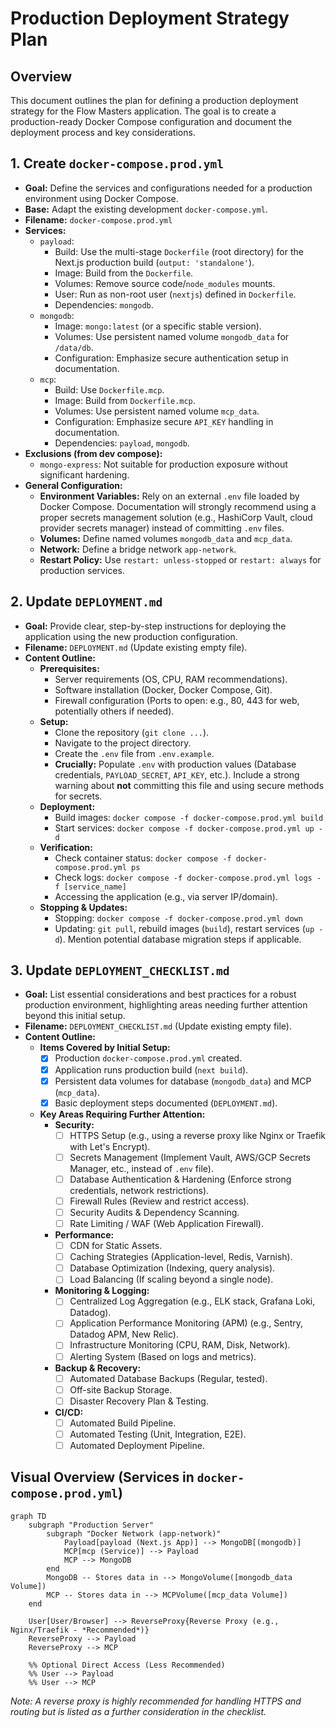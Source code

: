 # Production Deployment Strategy Plan

## Overview

This document outlines the plan for defining a production deployment strategy for the Flow Masters application. The goal is to create a production-ready Docker Compose configuration and document the deployment process and key considerations.

## 1. Create `docker-compose.prod.yml`

*   **Goal:** Define the services and configurations needed for a production environment using Docker Compose.
*   **Base:** Adapt the existing development `docker-compose.yml`.
*   **Filename:** `docker-compose.prod.yml`
*   **Services:**
    *   `payload`:
        *   Build: Use the multi-stage `Dockerfile` (root directory) for the Next.js production build (`output: 'standalone'`).
        *   Image: Build from the `Dockerfile`.
        *   Volumes: Remove source code/`node_modules` mounts.
        *   User: Run as non-root user (`nextjs`) defined in `Dockerfile`.
        *   Dependencies: `mongodb`.
    *   `mongodb`:
        *   Image: `mongo:latest` (or a specific stable version).
        *   Volumes: Use persistent named volume `mongodb_data` for `/data/db`.
        *   Configuration: Emphasize secure authentication setup in documentation.
    *   `mcp`:
        *   Build: Use `Dockerfile.mcp`.
        *   Image: Build from `Dockerfile.mcp`.
        *   Volumes: Use persistent named volume `mcp_data`.
        *   Configuration: Emphasize secure `API_KEY` handling in documentation.
        *   Dependencies: `payload`, `mongodb`.
*   **Exclusions (from dev compose):**
    *   `mongo-express`: Not suitable for production exposure without significant hardening.
*   **General Configuration:**
    *   **Environment Variables:** Rely on an external `.env` file loaded by Docker Compose. Documentation will strongly recommend using a proper secrets management solution (e.g., HashiCorp Vault, cloud provider secrets manager) instead of committing `.env` files.
    *   **Volumes:** Define named volumes `mongodb_data` and `mcp_data`.
    *   **Network:** Define a bridge network `app-network`.
    *   **Restart Policy:** Use `restart: unless-stopped` or `restart: always` for production services.

## 2. Update `DEPLOYMENT.md`

*   **Goal:** Provide clear, step-by-step instructions for deploying the application using the new production configuration.
*   **Filename:** `DEPLOYMENT.md` (Update existing empty file).
*   **Content Outline:**
    *   **Prerequisites:**
        *   Server requirements (OS, CPU, RAM recommendations).
        *   Software installation (Docker, Docker Compose, Git).
        *   Firewall configuration (Ports to open: e.g., 80, 443 for web, potentially others if needed).
    *   **Setup:**
        *   Clone the repository (`git clone ...`).
        *   Navigate to the project directory.
        *   Create the `.env` file from `.env.example`.
        *   **Crucially:** Populate `.env` with production values (Database credentials, `PAYLOAD_SECRET`, `API_KEY`, etc.). Include a strong warning about **not** committing this file and using secure methods for secrets.
    *   **Deployment:**
        *   Build images: `docker compose -f docker-compose.prod.yml build`
        *   Start services: `docker compose -f docker-compose.prod.yml up -d`
    *   **Verification:**
        *   Check container status: `docker compose -f docker-compose.prod.yml ps`
        *   Check logs: `docker compose -f docker-compose.prod.yml logs -f [service_name]`
        *   Accessing the application (e.g., via server IP/domain).
    *   **Stopping & Updates:**
        *   Stopping: `docker compose -f docker-compose.prod.yml down`
        *   Updating: `git pull`, rebuild images (`build`), restart services (`up -d`). Mention potential database migration steps if applicable.

## 3. Update `DEPLOYMENT_CHECKLIST.md`

*   **Goal:** List essential considerations and best practices for a robust production environment, highlighting areas needing further attention beyond this initial setup.
*   **Filename:** `DEPLOYMENT_CHECKLIST.md` (Update existing empty file).
*   **Content Outline:**
    *   **Items Covered by Initial Setup:**
        *   [x] Production `docker-compose.prod.yml` created.
        *   [x] Application runs production build (`next build`).
        *   [x] Persistent data volumes for database (`mongodb_data`) and MCP (`mcp_data`).
        *   [x] Basic deployment steps documented (`DEPLOYMENT.md`).
    *   **Key Areas Requiring Further Attention:**
        *   **Security:**
            *   [ ] HTTPS Setup (e.g., using a reverse proxy like Nginx or Traefik with Let's Encrypt).
            *   [ ] Secrets Management (Implement Vault, AWS/GCP Secrets Manager, etc., instead of `.env` file).
            *   [ ] Database Authentication & Hardening (Enforce strong credentials, network restrictions).
            *   [ ] Firewall Rules (Review and restrict access).
            *   [ ] Security Audits & Dependency Scanning.
            *   [ ] Rate Limiting / WAF (Web Application Firewall).
        *   **Performance:**
            *   [ ] CDN for Static Assets.
            *   [ ] Caching Strategies (Application-level, Redis, Varnish).
            *   [ ] Database Optimization (Indexing, query analysis).
            *   [ ] Load Balancing (If scaling beyond a single node).
        *   **Monitoring & Logging:**
            *   [ ] Centralized Log Aggregation (e.g., ELK stack, Grafana Loki, Datadog).
            *   [ ] Application Performance Monitoring (APM) (e.g., Sentry, Datadog APM, New Relic).
            *   [ ] Infrastructure Monitoring (CPU, RAM, Disk, Network).
            *   [ ] Alerting System (Based on logs and metrics).
        *   **Backup & Recovery:**
            *   [ ] Automated Database Backups (Regular, tested).
            *   [ ] Off-site Backup Storage.
            *   [ ] Disaster Recovery Plan & Testing.
        *   **CI/CD:**
            *   [ ] Automated Build Pipeline.
            *   [ ] Automated Testing (Unit, Integration, E2E).
            *   [ ] Automated Deployment Pipeline.

## Visual Overview (Services in `docker-compose.prod.yml`)

```mermaid
graph TD
    subgraph "Production Server"
        subgraph "Docker Network (app-network)"
            Payload[payload (Next.js App)] --> MongoDB[(mongodb)]
            MCP[mcp (Service)] --> Payload
            MCP --> MongoDB
        end
        MongoDB -- Stores data in --> MongoVolume([mongodb_data Volume])
        MCP -- Stores data in --> MCPVolume([mcp_data Volume])
    end

    User[User/Browser] --> ReverseProxy{Reverse Proxy (e.g., Nginx/Traefik - *Recommended*)}
    ReverseProxy --> Payload
    ReverseProxy --> MCP

    %% Optional Direct Access (Less Recommended)
    %% User --> Payload
    %% User --> MCP
```
*Note: A reverse proxy is highly recommended for handling HTTPS and routing but is listed as a further consideration in the checklist.*